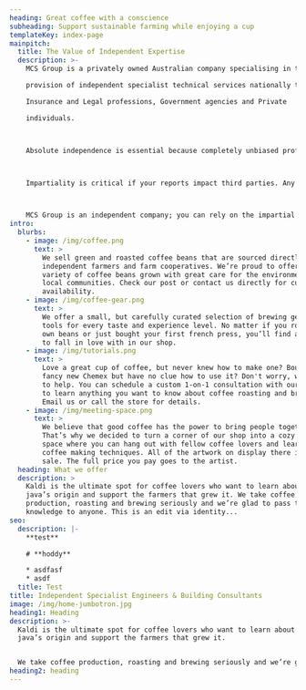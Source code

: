 ```yaml
---
heading: Great coffee with a conscience
subheading: Support sustainable farming while enjoying a cup
templateKey: index-page
mainpitch:
  title: The Value of Independent Expertise
  description: >-
    MCS Group is a privately owned Australian company specialising in the

    provision of independent specialist technical services nationally to the

    Insurance and Legal professions, Government agencies and Private

    individuals.



    Absolute independence is essential because completely unbiased professional opinions will ensure accuracy and impartiality.



    Impartiality is critical if your reports impact third parties. Any connection with services flowing from reports must be entirely accurate and precise and for this reason MCS Group does not undertake restoration or repair work.



    MCS Group is an independent company; you can rely on the impartial advice we provide.
intro:
  blurbs:
    - image: /img/coffee.png
      text: >
        We sell green and roasted coffee beans that are sourced directly from
        independent farmers and farm cooperatives. We’re proud to offer a
        variety of coffee beans grown with great care for the environment and
        local communities. Check our post or contact us directly for current
        availability.
    - image: /img/coffee-gear.png
      text: >
        We offer a small, but carefully curated selection of brewing gear and
        tools for every taste and experience level. No matter if you roast your
        own beans or just bought your first french press, you’ll find a gadget
        to fall in love with in our shop.
    - image: /img/tutorials.png
      text: >
        Love a great cup of coffee, but never knew how to make one? Bought a
        fancy new Chemex but have no clue how to use it? Don't worry, we’re here
        to help. You can schedule a custom 1-on-1 consultation with our baristas
        to learn anything you want to know about coffee roasting and brewing.
        Email us or call the store for details.
    - image: /img/meeting-space.png
      text: >
        We believe that good coffee has the power to bring people together.
        That’s why we decided to turn a corner of our shop into a cozy meeting
        space where you can hang out with fellow coffee lovers and learn about
        coffee making techniques. All of the artwork on display there is for
        sale. The full price you pay goes to the artist.
  heading: What we offer
  description: >
    Kaldi is the ultimate spot for coffee lovers who want to learn about their
    java’s origin and support the farmers that grew it. We take coffee
    production, roasting and brewing seriously and we’re glad to pass that
    knowledge to anyone. This is an edit via identity...
seo:
  description: |-
    **test**

    # **hoddy**

    * asdfasf
    * asdf
  title: Test
title: Independent Specialist Engineers & Building Consultants
image: /img/home-jumbotron.jpg
heading1: Heading
description: >-
  Kaldi is the ultimate spot for coffee lovers who want to learn about their
  java’s origin and support the farmers that grew it. 


  We take coffee production, roasting and brewing seriously and we’re glad to pass that knowledge to anyone.
heading2: heading
---
```


